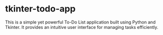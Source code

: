 # tkinter-todo-app
This is a simple yet powerful To-Do List application built using Python and Tkinter. It provides an intuitive user interface for managing tasks efficiently.
